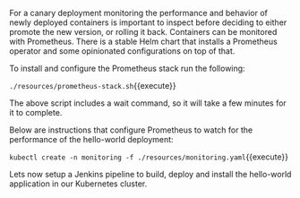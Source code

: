 For a canary deployment monitoring the performance and behavior of newly deployed containers is important to inspect before deciding to either promote the new version, or rolling it back. Containers can be monitored with Prometheus. There is a stable Helm chart that installs a Prometheus operator and some opinionated configurations on top of that.

To install and configure the Prometheus stack run the following:

`./resources/prometheus-stack.sh`{{execute}}

The above script includes a wait command, so it will take a few minutes for it to complete.

Below are instructions that configure Prometheus to watch for the performance of the hello-world deployment:

`kubectl create -n monitoring -f ./resources/monitoring.yaml`{{execute}}

Lets now setup a Jenkins pipeline to build, deploy and install the hello-world application in our Kubernetes cluster.
